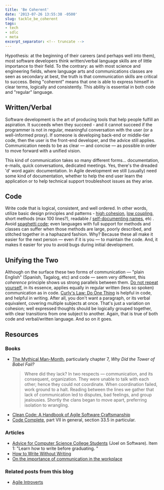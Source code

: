 ```yaml
---
title: 'Be Coherent'
date: '2013-07-26 13:55:38 -0500'
slug: tackle_be_coherent
tags:
- tech
- sdlc
- meta
excerpt_separator: <!-- truncate -->
---
```


Hypothesis: at the beginning of their careers (and perhaps well into them), most
software developers think written/verbal language skills are of little
importance to their field. To the contrary: as with most science and engineering
fields, where language arts and communications classes are seen as secondary at
best, the truth is that communication skills are critical to success. Being
"coherent" means that one is able to express himself in clear terms, logically
and consistently. This ability is essential in both code and "regular" language.

<!-- truncate -->

## Written/Verbal

Software development is the art of producing tools that help people fulfill an
aspiration. It succeeds when they succeed - and it cannot succeed if the
programmer is not in regular, meaningful conversation with the user (or a
well-informed proxy). If someone is developing back-end or middle-tier code,
then the user is the front-end developer, and the advice still applies.
Communication needs to be as clear &mdash; and concise &mdash; as possible in
order to move forward with a unified vision.

This kind of communication takes so many different forms... documentation,
e-mails, quick conversations, dedicated meetings. Yes, there's the dreaded 'd'
word again: documentation. In Agile development we still (usually) need some
kind of documentation, whether to help the end user learn the application or to
help technical support troubleshoot issues as they arise.

## Code

Write code that is logical, consistent, and well ordered. In other words,
utilize basic design principles and patterns - [high
cohesion](https://en.wikipedia.org/wiki/Cohesion_%28computer_science%29), [low
coupling](https://en.wikipedia.org/wiki/Coupling_%28computer_science%29), short methods (max 100 lines?), readable / [self-documenting
names](https://stackoverflow.com/questions/209015/what-is-self-documenting-code-and-can-it-replace-well-documented-code), etc . Avoid [spaghetti code](https://en.wikipedia.org/wiki/Spaghetti_code); even
languages with full support for methods and classes can suffer when those
methods are large, poorly described, and stitched together in a haphazard
fashion. Why? Because these all make it easier for the next person &mdash; even
if it is you &mdash; to maintain the code. And, it makes it easier for you to
avoid bugs during initial development.

## Unifying the Two

Although on the surface these two forms of communication &mdash; "plain English"
(Spanish, Tagalog, etc) and code &mdash; seem very different, this _coherence_
principle shows us strong parallels between them. [Do not repeat yourself](http://wiki.c2.com/?DontRepeatYourself), in
its essence, applies equally in regular written (less so spoken) communication
as in code. [Curly's
Law: Do One Thing](https://blog.codinghorror.com/curlys-law-do-one-thing/) is helpful in code, and helpful in writing. After all, you
don't want a paragraph, or its verbal equivalent, covering multiple subjects at
once. That's just a variation on cohesion; well expressed thoughts should be
logically grouped together, with clear transitions from one subject to another.
Again, that is true of both code and verbal/written language. And so on it goes.

## Resources

### Books

* [The Mythical Man-Month](https://en.wikipedia.org/wiki/The_Mythical_Man-Month), particularly chapter 7, _Why Did the Tower of Babel Fail?_ <blockquote> Where did they lack? In two respects &mdash; communication, and its consequent, organization. They were unable to talk with each other; hence they could not coordinate. When coordination failed, work ground to a halt. Reading between the lines we gather that lack of communication led to disputes, bad feelings, and group jealousies. Shortly the clans began to move apart, preferring isolation to wrangling. </blockquote>
* [Clean Code: A Handbook of Agile Software Craftsmanship](https://books.google.com/books/about/Clean_Code.html?id=_i6bDeoCQzsC)
* [Code Complete](https://books.google.com/books?id=3JfE7TGUwvgC&dq=Code+Complete), part VII in general, section 33.5 in particular.
### Articles
* [Advice for Computer Science College Students](https://www.joelonsoftware.com/articles/CollegeAdvice.html) (Joel on Software). Item 1: "Learn how to write before graduating. "
* [How to Write Without Writing](https://blog.codinghorror.com/how-to-write-without-writing/)
* [On the importance of communication in the workplace](https://www.javacodegeeks.com/2011/10/on-importance-of-communication-in.html)

### Related posts from this blog

* [Agile Introverts](/archive/2013/05/20/agile_introverts/)
